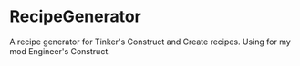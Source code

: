 # RecipeGenerator
A recipe generator for Tinker's Construct and Create recipes.
Using for my mod Engineer's Construct.
